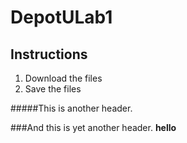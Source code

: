 # DepotULab1
## Instructions
1. Download the files
2. Save the files

#####This is another header.

###And this is yet another header.
**hello**
